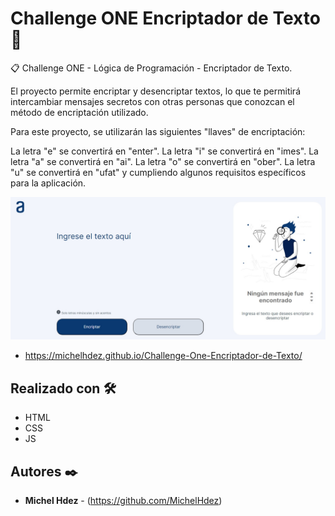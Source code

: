 Challenge ONE Encriptador de Texto 🚀
===========
📋 Challenge ONE - Lógica de Programación - Encriptador de Texto.

El proyecto permite encriptar y desencriptar textos, lo que te permitirá intercambiar mensajes secretos con otras personas que conozcan el método de encriptación utilizado.

Para este proyecto, se utilizarán las siguientes "llaves" de encriptación:

La letra "e" se convertirá en "enter". La letra "i" se convertirá en "imes". La letra "a" se convertirá en "ai". La letra "o" se convertirá en "ober". La letra "u" se convertirá en "ufat" y cumpliendo algunos requisitos específicos para la aplicación.

![Alt text](imagen.png "imagen descripcion")

* https://michelhdez.github.io/Challenge-One-Encriptador-de-Texto/

## Realizado con 🛠️
* HTML
* CSS
* JS

## Autores ✒️
* **Michel Hdez** - (https://github.com/MichelHdez)
